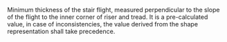 Minimum thickness of the stair flight, measured perpendicular to the slope of the flight to the inner corner of riser and tread. It is a pre-calculated value, in case of inconsistencies, the value derived from the shape representation shall take precedence.